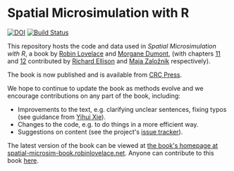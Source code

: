 <!-- README.md is generated from README.Rmd. Please edit that file - rmarkdown::render('README.Rmd', output_format = 'md_document', output_file = 'README.md') -->
Spatial Microsimulation with R
==============================

[![DOI](https://zenodo.org/badge/20914/Robinlovelace/spatial-microsim-book.svg)](https://zenodo.org/badge/latestdoi/20914/Robinlovelace/spatial-microsim-book) [![Build Status](https://travis-ci.org/Robinlovelace/spatial-microsim-book.svg?branch=master)](https://travis-ci.org/Robinlovelace/spatial-microsim-book)

This repository hosts the code and data used in *Spatial Microsimulation with R*, a book by [Robin Lovelace](http://robinlovelace.net/) and [Morgane Dumont](https://directory.unamur.be/staff/modumont), (with chapters [11](http://spatial-microsim-book.robinlovelace.net/tresis.html) and [12](http://spatial-microsim-book.robinlovelace.net/abm) contributed by [Richard Ellison](http://sydney.edu.au/business/staff/richard.ellison) and [Maja Založnik](https://www.oxfordmartin.ox.ac.uk/people/565) respectively).

The book is now published and is available from [CRC Press](https://www.crcpress.com/Spatial-Microsimulation-with-R/Lovelace-Dumont/p/book/9781498711548).

We hope to continue to update the book as methods evolve and we encourage contributions on any part of the book, including:

-   Improvements to the text, e.g. clarifying unclear sentences, fixing typos (see guidance from [Yihui Xie](https://yihui.name/en/2013/06/fix-typo-in-documentation/)).
-   Changes to the code, e.g. to do things in a more efficient way.
-   Suggestions on content (see the project's [issue tracker](https://github.com/Robinlovelace/spatial-microsim-book/issues)).

The latest version of the book can be viewed at [the book's homepage at spatial-microsim-book.robinlovelace.net](http://spatial-microsim-book.robinlovelace.net/). Anyone can contribute to this book [here](https://github.com/Robinlovelace/spatial-microsim-book).
